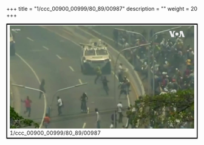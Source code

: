 +++
title = "1/ccc_00900_00999/80_89/00987"
description = ""
weight = 20
+++

<table style="border:2px solid black;max-width:800px;max-height:800px;" 
><tr><td>
<img class="center-fit-jpg"
src="/jpg_/aaa_20190430_NxaOmWaI8sI_00986.jpg">
1/ccc_00900_00999/80_89/00987
</img></td></tr></table>
